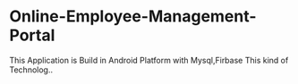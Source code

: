 # Online-Employee-Management-Portal
This Application is Build in Android Platform with Mysql,Firbase This kind of Technolog..
